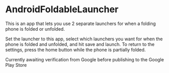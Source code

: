 # AndroidFoldableLauncher
 This is an app that lets you use 2 separate launchers for when a folding phone is folded or unfolded.
 
 Set the launcher to this app, select which launchers you want for when the phone is folded and unfolded, and hit save and launch. To return to the settings, press  the home button while the phone is partially folded.
 
 Currently awaiting verification from Google before publishing to the Google Play Store
